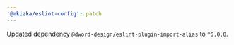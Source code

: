 ```yaml
---
'@mkizka/eslint-config': patch
---
```


Updated dependency `@dword-design/eslint-plugin-import-alias` to `^6.0.0`.
